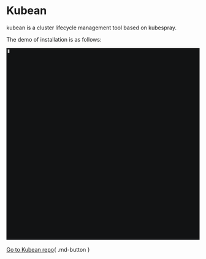 # Kubean

kubean is a cluster lifecycle management tool based on kubespray.

The demo of installation is as follows:

![quick_start_image](images/quick_start.gif)

[Go to Kubean repo](https://github.com/kubean-io/kubean){ .md-button }
